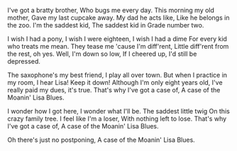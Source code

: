 I've got a bratty brother,
Who bugs me every day.
This morning my old mother,
Gave my last cupcake away.
My dad he acts like,
Like he belongs in the zoo.
I'm the saddest kid,
The saddest kid in Grade number two.

I wish I had a pony,
I wish I were eighteen,
I wish I had a dime
For every kid who treats me mean.
They tease me 'cause I'm diff'rent,
Little diff'rent from the rest, oh yes.
Well, I'm down so low,
If I cheered up, I'd still be depressed.

The saxophone's my best friend,
I play all over town.
But when I practice in my room, I hear
Lisa! Keep it down!
Although I'm only eight years old,
I've really paid my dues, it's true.
That's why I've got a case of,
A case of the Moanin' Lisa Blues.

I wonder how I got here,
I wonder what I'll be.
The saddest little twig
On this crazy family tree.
I feel like I'm a loser,
With nothing left to lose.
That's why I've got a case of,
A case of the Moanin' Lisa Blues.

Oh there's just no postponing,
A case of the Moanin' Lisa Blues.